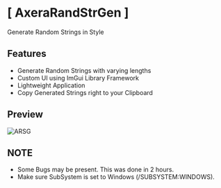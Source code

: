 # [ AxeraRandStrGen ]
Generate Random Strings in Style

## Features
* Generate Random Strings with varying lengths
* Custom UI using ImGui Library Framework
* Lightweight Application
* Copy Generated Strings right to your Clipboard

## Preview
![ARSG](https://user-images.githubusercontent.com/72362390/159462855-7bfc6d93-c866-402f-89e3-fa65567f76fb.png)

## NOTE
* Some Bugs may be present. This was done in 2 hours.
* Make sure SubSystem is set to Windows (/SUBSYSTEM:WINDOWS).
